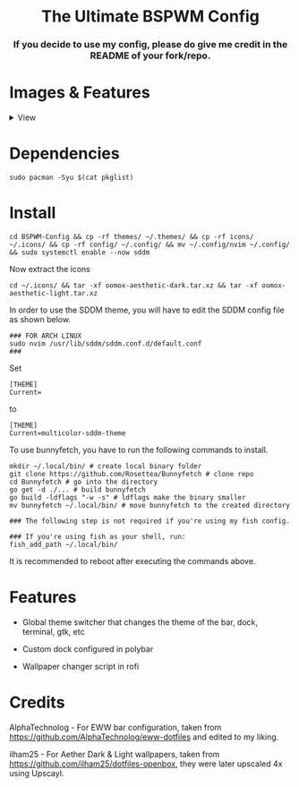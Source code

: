 <h1 align="center">The Ultimate BSPWM Config</h1>

<h3 align="center">If you decide to use my config, please do give me credit in the README of your fork/repo.</center>

# Images & Features
<details>
  <summary>View</summary>
  </br>
    <h1>Vertical Bar Mode:</h1>
    <image src="https://raw.githubusercontent.com/Spaxly/BSPWM-Config/main/assets/DesktopWithEWWBar.png"></image>
    <h1>Separated Bar:</h1>
    <image src="https://raw.githubusercontent.com/Spaxly/BSPWM-Config/main/assets/AlternateDesktop.png"></image>
    <h1>Horizontal Top Bar & Bottom Dock:</h1>
    <image src="https://raw.githubusercontent.com/Spaxly/BSPWM-Config/main/assets/Desktop.png"></image>
    <h1>Horizontal Bottom Bar:</h1>
    <image src="https://raw.githubusercontent.com/Spaxly/BSPWM-Config/main/assets/BottomBar.png"></image>
    <h1>Change From Global Themes & Modes:</h1>
    <image src="https://raw.githubusercontent.com/Spaxly/BSPWM-Config/main/assets/UpdatedThemeSwitcher.png"></image>
</details>

# Dependencies
```sudo pacman -Syu $(cat pkglist)```


# Install
```cd BSPWM-Config && cp -rf themes/ ~/.themes/ && cp -rf icons/ ~/.icons/ && cp -rf config/ ~/.config/ && mv ~/.config/nvim ~/.config/ && sudo systemctl enable --now sddm```

Now extract the icons 

```cd ~/.icons/ && tar -xf oomox-aesthetic-dark.tar.xz && tar -xf oomox-aesthetic-light.tar.xz```

In order to use the SDDM theme, you will have to edit the SDDM config file as shown below.
```
### FOR ARCH LINUX
sudo nvim /usr/lib/sddm/sddm.conf.d/default.conf
###
```
Set 
```
[THEME]
Current=
```

to 
```
[THEME]
Current=multicolor-sddm-theme
```
To use bunnyfetch, you have to run the following commands to install.
```
mkdir ~/.local/bin/ # create local binary folder
git clone https://github.com/Rosettea/Bunnyfetch # clone repo
cd Bunnyfetch # go into the directory
go get -d ./... # build bunnyfetch 
go build -ldflags "-w -s" # ldflags make the binary smaller
mv bunnyfetch ~/.local/bin/ # move bunnyfetch to the created directory

### The following step is not required if you're using my fish config.

### If you're using fish as your shell, run:
fish_add_path ~/.local/bin/
```

It is recommended to reboot after executing the commands above.

# Features
* Global theme switcher that changes the theme of the bar, dock, terminal, gtk, etc

* Custom dock configured in polybar

* Wallpaper changer script in rofi

# Credits
AlphaTechnolog - For EWW bar configuration, taken from https://github.com/AlphaTechnolog/eww-dotfiles and edited to my liking.

ilham25 - For Aether Dark & Light wallpapers, taken from https://github.com/ilham25/dotfiles-openbox, they were later upscaled 4x using Upscayl.
